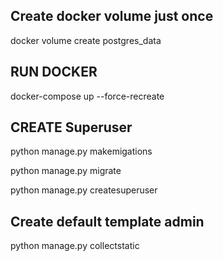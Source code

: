 ## Create docker volume just once
docker volume create postgres_data
## RUN DOCKER
docker-compose up  --force-recreate
## CREATE Superuser
python manage.py makemigations

python manage.py migrate

python manage.py createsuperuser
## Create default template admin
python manage.py collectstatic
